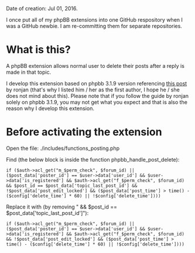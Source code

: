 Date of creation: Jul 01, 2016.

I once put all of my phpBB extensions into one GitHub respository when I was a GitHub newbie. I am re-committing them for separate repositories.

# What is this?

A phpBB extension allows normal user to delete their posts after a reply is made in that topic.

I develop this extension based on phpbb 3.1.9 version referencing [this post](https://www.phpbb.com/community/viewtopic.php?p=13248088&sid=a82db79f6f5332dcf3ceafd5005024e3#p13248088) by ronjan (that's why I listed him / her as the first author, I hope he / she does not mind about this). Please note that if you follow the guide by ronjan solely on phpbb 3.1.9, you may not get what you expect and that is also the reason why I develop this extension.

# Before activating the extension

Open the file: ./includes/functions_posting.php

Find (the below block is inside the function phpbb_handle_post_delete):

`if ($auth->acl_get("m_$perm_check", $forum_id) || ($post_data['poster_id'] == $user->data['user_id'] && $user->data['is_registered'] && $auth->acl_get("f_$perm_check", $forum_id) && $post_id == $post_data['topic_last_post_id'] && !$post_data['post_edit_locked'] && ($post_data['post_time'] > time() - ($config['delete_time'] * 60) || !$config['delete_time'])))`

Replace it with (by removing " && $post_id == $post_data['topic_last_post_id']"):

 `if ($auth->acl_get("m_$perm_check", $forum_id) || ($post_data['poster_id'] == $user->data['user_id'] && $user->data['is_registered'] && $auth->acl_get("f_$perm_check", $forum_id) && !$post_data['post_edit_locked'] && ($post_data['post_time'] > time() - ($config['delete_time'] * 60) || !$config['delete_time'])))`

